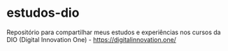 # estudos-dio
Repositório para compartilhar meus estudos e experiências nos cursos da DIO (Digital Innovation One) - https://digitalinnovation.one/
